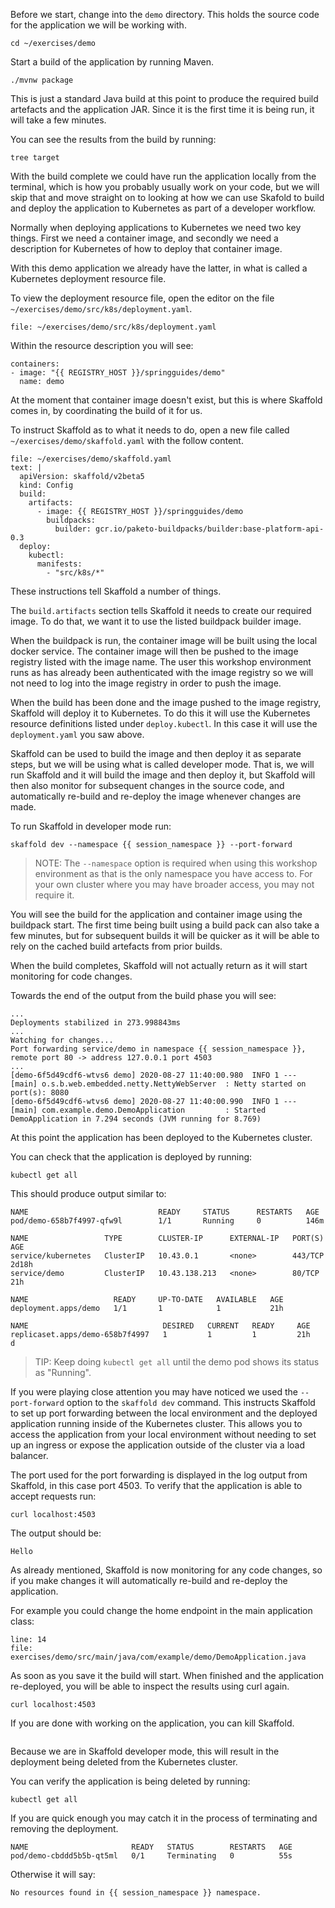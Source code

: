 Before we start, change into the `demo` directory. This holds the source code for the application we will be working with.

```execute
cd ~/exercises/demo
```

Start a build of the application by running Maven.

```execute
./mvnw package
```

This is just a standard Java build at this point to produce the required build artefacts and the application JAR. Since it is the first time it is being run, it will take a few minutes.

You can see the results from the build by running:

```execute
tree target
```

With the build complete we could have run the application locally from the terminal, which is how you probably usually work on your code, but we will skip that and move straight on to looking at how we can use Skafold to build and deploy the application to Kubernetes as part of a developer workflow.

Normally when deploying applications to Kubernetes we need two key things. First we need a container image, and secondly we need a description for Kubernetes of how to deploy that container image.

With this demo application we already have the latter, in what is called a Kubernetes deployment resource file.

To view the deployment resource file, open the editor on the file `~/exercises/demo/src/k8s/deployment.yaml`.

```editor:open-file
file: ~/exercises/demo/src/k8s/deployment.yaml
```

Within the resource description you will see:

```
containers:
- image: "{{ REGISTRY_HOST }}/springguides/demo"
  name: demo
```

At the moment that container image doesn't exist, but this is where Skaffold comes in, by coordinating the build of it for us.

To instruct Skaffold as to what it needs to do, open a new file called `~/exercises/demo/skaffold.yaml` with the follow content.

```editor:append-lines-to-file
file: ~/exercises/demo/skaffold.yaml
text: |
  apiVersion: skaffold/v2beta5
  kind: Config
  build:
    artifacts:
      - image: {{ REGISTRY_HOST }}/springguides/demo
        buildpacks:
          builder: gcr.io/paketo-buildpacks/builder:base-platform-api-0.3
  deploy:
    kubectl:
      manifests:
        - "src/k8s/*"
```

These instructions tell Skaffold a number of things.

The `build.artifacts` section tells Skaffold it needs to create our required image. To do that, we want it to use the listed buildpack builder image.

When the buildpack is run, the container image will be built using the local docker service. The container image will then be pushed to the image registry listed with the image name. The user this workshop environment runs as has already been authenticated with the image registry so we will not need to log into the image registry in order to push the image.

When the build has been done and the image pushed to the image registry, Skaffold will deploy it to Kubernetes. To do this it will use the Kubernetes resource definitions listed under `deploy.kubectl`. In this case it will use the `deployment.yaml` you saw above.

Skaffold can be used to build the image and then deploy it as separate steps, but we will be using what is called developer mode. That is, we will run Skaffold and it will build the image and then deploy it, but Skaffold will then also monitor for subsequent changes in the source code, and automatically re-build and re-deploy the image whenever changes are made.

To run Skaffold in developer mode run:

```execute
skaffold dev --namespace {{ session_namespace }} --port-forward
```

> NOTE: The `--namespace` option is required when using this workshop environment as that is the only namespace you have access to. For your own cluster where you may have broader access, you may not require it.

You will see the build for the application and container image using the buildpack start. The first time being built using a build pack can also take a few minutes, but for subsequent builds it will be quicker as it will be able to rely on the cached build artefacts from prior builds.

When the build completes, Skaffold will not actually return as it will start monitoring for code changes.

Towards the end of the output from the build phase you will see:

```
...
Deployments stabilized in 273.998843ms
...
Watching for changes...
Port forwarding service/demo in namespace {{ session_namespace }}, remote port 80 -> address 127.0.0.1 port 4503
...
[demo-6f5d49cdf6-wtvs6 demo] 2020-08-27 11:40:00.980  INFO 1 --- [main] o.s.b.web.embedded.netty.NettyWebServer  : Netty started on port(s): 8080
[demo-6f5d49cdf6-wtvs6 demo] 2020-08-27 11:40:00.990  INFO 1 --- [main] com.example.demo.DemoApplication         : Started DemoApplication in 7.294 seconds (JVM running for 8.769)
```

At this point the application has been deployed to the Kubernetes cluster.

You can check that the application is deployed by running:

```execute-2
kubectl get all
```

This should produce output similar to:

```
NAME                             READY     STATUS      RESTARTS   AGE
pod/demo-658b7f4997-qfw9l        1/1       Running     0          146m

NAME                 TYPE        CLUSTER-IP      EXTERNAL-IP   PORT(S)    AGE
service/kubernetes   ClusterIP   10.43.0.1       <none>        443/TCP    2d18h
service/demo         ClusterIP   10.43.138.213   <none>        80/TCP   21h

NAME                   READY     UP-TO-DATE   AVAILABLE   AGE
deployment.apps/demo   1/1       1            1           21h

NAME                              DESIRED   CURRENT   READY     AGE
replicaset.apps/demo-658b7f4997   1         1         1         21h
d
```

> TIP: Keep doing `kubectl get all` until the demo pod shows its status as "Running".

If you were playing close attention you may have noticed we used the `--port-forward` option to the `skaffold dev` command. This instructs Skaffold to set up port forwarding between the local environment and the deployed application running inside of the Kubernetes cluster. This allows you to access the application from your local environment without needing to set up an ingress or expose the application outside of the cluster via a load balancer.

The port used for the port forwarding is displayed in the log output from Skaffold, in this case port 4503. To verify that the application is able to accept requests run:

```execute-2
curl localhost:4503
```

The output should be:

```
Hello
```

As already mentioned, Skaffold is now monitoring for any code changes, so if you make changes it will automatically re-build and re-deploy the application.

For example you could change the home endpoint in the main application class:

```editor:open-file
line: 14
file: exercises/demo/src/main/java/com/example/demo/DemoApplication.java
```

As soon as you save it the build will start. When finished and the application re-deployed, you will be able to inspect the results using curl again.

```execute
curl localhost:4503
```

If you are done with working on the application, you can kill Skaffold.

```terminal:interrupt
```

Because we are in Skaffold developer mode, this will result in the deployment being deleted from the Kubernetes cluster.

You can verify the application is being deleted by running:

```execute
kubectl get all
```

If you are quick enough you may catch it in the process of terminating and removing the deployment.

```
NAME                       READY   STATUS        RESTARTS   AGE
pod/demo-cbddd5b5b-qt5ml   0/1     Terminating   0          55s
```

Otherwise it will say:

```
No resources found in {{ session_namespace }} namespace.
```
